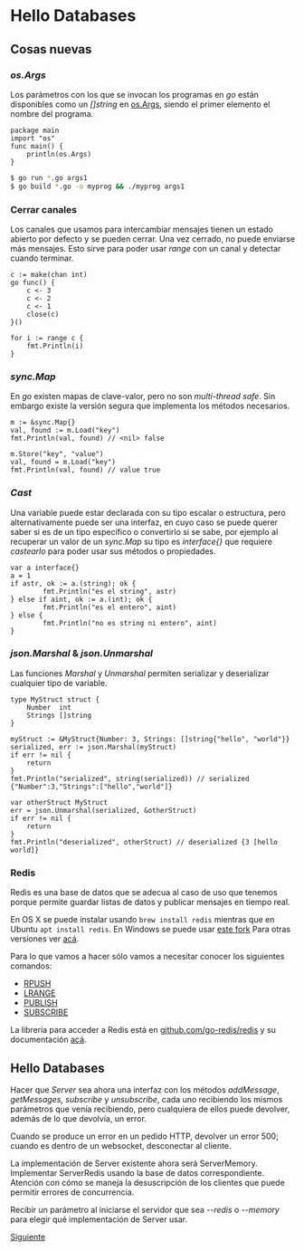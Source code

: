 # Hello Databases

## Cosas nuevas

### _os.Args_

Los parámetros con los que se invocan los programas en _go_ están
disponibles como un _[]string_ en
[os.Args](https://golang.org/pkg/os/#pkg-variables), siendo el primer elemento
el nombre del programa.

```golang
package main
import "os"
func main() {
	println(os.Args)
}
```

```bash
$ go run *.go args1
$ go build *.go -o myprog && ./myprog args1
```

### Cerrar canales

Los canales que usamos para intercambiar mensajes tienen un estado
abierto por defecto y se pueden cerrar. Una vez cerrado, no puede
enviarse más mensajes. Esto sirve para poder usar _range_ con un canal y
detectar cuando terminar.

```golang
c := make(chan int)
go func() {
	c <- 3
	c <- 2
	c <- 1
	close(c)
}()

for i := range c {
	fmt.Println(i)
}
```

### _sync.Map_

En _go_ existen mapas de clave-valor, pero no son _multi-thread safe_.
Sin embargo existe la versión segura que implementa los métodos necesarios.

```golang
m := &sync.Map{}
val, found := m.Load("key")
fmt.Println(val, found) // <nil> false

m.Store("key", "value")
val, found = m.Load("key")
fmt.Println(val, found) // value true
```

### _Cast_

Una variable puede estar declarada con su tipo escalar o estructura, pero
alternativamente puede ser una interfaz, en cuyo caso se puede querer
saber si es de un tipo específico o convertirlo si se sabe, por ejemplo
al recuperar un valor de un _sync.Map_ su tipo es _interface{}_ que
requiere _castearlo_ para poder usar sus métodos o propiedades.

```golang
var a interface{}
a = 1
if astr, ok := a.(string); ok {
        fmt.Println("es el string", astr)
} else if aint, ok := a.(int); ok {
        fmt.Println("es el entero", aint)
} else {
        fmt.Println("no es string ni entero", aint)
}
```

### _json.Marshal_ & _json.Unmarshal_

Las funciones _Marshal_ y _Unmarshal_ permiten serializar y deserializar
cualquier tipo de variable.

```golang
type MyStruct struct {
	Number  int
	Strings []string
}

myStruct := &MyStruct{Number: 3, Strings: []string{"hello", "world"}}
serialized, err := json.Marshal(myStruct)
if err != nil {
	return
}
fmt.Println("serialized", string(serialized)) // serialized {"Number":3,"Strings":["hello","world"]}

var otherStruct MyStruct
err = json.Unmarshal(serialized, &otherStruct)
if err != nil {
	return
}
fmt.Println("deserialized", otherStruct) // deserialized {3 [hello world]}
```

### Redis

Redis es una base de datos que se adecua al caso de uso que tenemos
porque permite guardar listas de datos y publicar mensajes en tiempo
real.

En OS X se puede instalar usando `brew install redis` mientras que en
Ubuntu `apt install redis`. En Windows se puede usar
[este fork](https://github.com/MicrosoftArchive/redis/releases/tag/win-3.0.504)
Para otras versiones ver [acá](https://redis.io/download).

Para lo que vamos a hacer sólo vamos a necesitar conocer los siguientes
comandos:

* [RPUSH](https://redis.io/commands/rpush)
* [LRANGE](https://redis.io/commands/lrange)
* [PUBLISH](https://redis.io/commands/publish)
* [SUBSCRIBE](https://redis.io/commands/subscribe)

La librería para acceder a Redis está en
[github.com/go-redis/redis](https://github.com/go-redis/redis) y su
documentación [acá](https://godoc.org/github.com/go-redis/redis).

## Hello Databases

Hacer que _Server_ sea ahora una interfaz con los métodos _addMessage_,
_getMessages_, _subscribe_ y _unsubscribe_, cada uno recibiendo los
mismos parámetros que venía recibiendo, pero cualquiera de ellos puede
devolver, además de lo que devolvía, un error.

Cuando se produce un error en un pedido HTTP, devolver un error 500;
cuando es dentro de un websocket, desconectar al cliente.

La implementación de Server existente ahora será ServerMemory.
Implementar ServerRedis usando la base de datos correspondiente.
Atención con cómo se maneja la desuscripción de los clientes que puede
permitir errores de concurrencia.

Recibir un parámetro al iniciarse el servidor que sea _--redis_ o
_--memory_ para elegir qué implementación de Server usar.

[Siguiente](../11_HelloTests)
